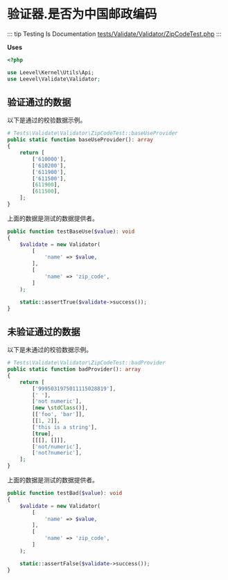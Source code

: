 # 验证器.是否为中国邮政编码

::: tip Testing Is Documentation
[tests/Validate/Validator/ZipCodeTest.php](https://github.com/hunzhiwange/framework/blob/master/tests/Validate/Validator/ZipCodeTest.php)
:::

**Uses**

``` php
<?php

use Leevel\Kernel\Utils\Api;
use Leevel\Validate\Validator;
```

## 验证通过的数据

以下是通过的校验数据示例。

``` php
# Tests\Validate\Validator\ZipCodeTest::baseUseProvider
public static function baseUseProvider(): array
{
    return [
        ['610000'],
        ['610200'],
        ['611900'],
        ['611500'],
        [611900],
        [611500],
    ];
}
```

上面的数据是测试的数据提供者。

``` php
public function testBaseUse($value): void
{
    $validate = new Validator(
        [
            'name' => $value,
        ],
        [
            'name' => 'zip_code',
        ]
    );

    static::assertTrue($validate->success());
}
```

## 未验证通过的数据

以下是未通过的校验数据示例。

``` php
# Tests\Validate\Validator\ZipCodeTest::badProvider
public static function badProvider(): array
{
    return [
        ['9995031975011115028819'],
        [' '],
        ['not numeric'],
        [new \stdClass()],
        [['foo', 'bar']],
        [[1, 2]],
        ['this is a string'],
        [true],
        [[[], []]],
        ['not/numeric'],
        ['not?numeric'],
    ];
}
```

上面的数据是测试的数据提供者。

``` php
public function testBad($value): void
{
    $validate = new Validator(
        [
            'name' => $value,
        ],
        [
            'name' => 'zip_code',
        ]
    );

    static::assertFalse($validate->success());
}
```
